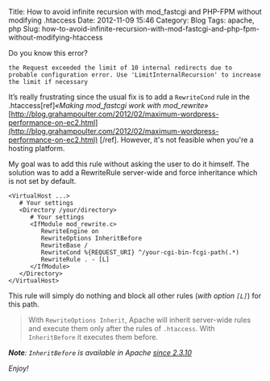 Title: How to avoid infinite recursion with mod_fastcgi and PHP-FPM without modifying .htaccess
Date: 2012-11-09 15:46
Category: Blog
Tags: apache, php
Slug: how-to-avoid-infinite-recursion-with-mod-fastcgi-and-php-fpm-without-modifying-htaccess

Do you know this error?
``` text
the Request exceeded the limit of 10 internal redirects due to probable configuration error. Use 'LimitInternalRecursion' to increase the limit if necessary
```

It’s really frustrating since the usual fix is to add a `RewriteCond` rule in the .htaccess[ref]_«Making mod\_fastcgi work with mod\_rewrite»_ [http://blog.grahampoulter.com/2012/02/maximum-wordpress-performance-on-ec2.html](http://blog.grahampoulter.com/2012/02/maximum-wordpress-performance-on-ec2.html) [/ref]. However, it's not feasible when you're a hosting platform.

My goal was to add this rule without asking the user to do it himself. The solution was to add a RewriteRule server-wide and force inheritance which is not set by default.

``` text
<VirtualHost ...>
   # Your settings
   <Directory /your/directory>
      # Your settings
      <IfModule mod_rewrite.c>
         RewriteEngine on
         RewriteOptions InheritBefore
         RewriteBase /
         RewriteCond %{REQUEST_URI} ^/your-cgi-bin-fcgi-path(.*)
         RewriteRule . - [L]
      </IfModule>
   </Directory>
</VirtualHost>
```

This rule will simply do nothing and block all other rules (_with option `[L]`_) for this path.

> With `RewriteOptions Inherit`, Apache will inherit server-wide rules and execute them only after the rules of `.htaccess`. With `InheritBefore` it executes them before.

_**Note**: `InheritBefore` is available in Apache [since 2.3.10](http://httpd.apache.org/docs/current/fr/mod/mod_rewrite.html#rewriteoptions)_

_Enjoy!_
